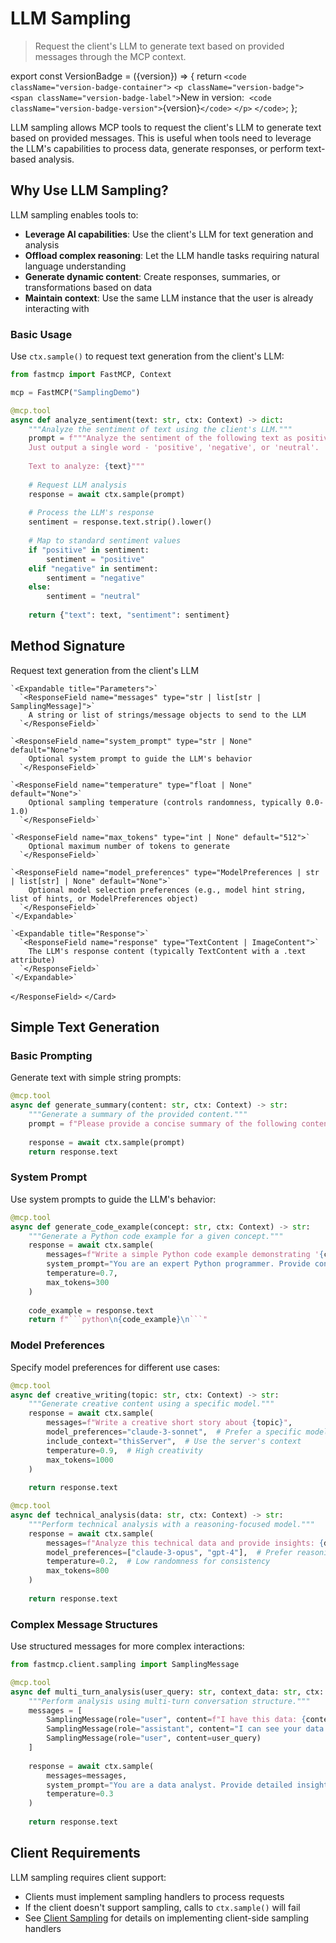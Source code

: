 # LLM Sampling

> Request the client's LLM to generate text based on provided messages through the MCP context.

export const VersionBadge = ({version}) => {
  return `<code className="version-badge-container">`
            `<p className="version-badge">`
                `<span className="version-badge-label">`New in version: 
                `<code className="version-badge-version">`{version}`</code>`
            `</p>`
        `</code>`;
};

<VersionBadge version="2.0.0" />

LLM sampling allows MCP tools to request the client's LLM to generate text based on provided messages. This is useful when tools need to leverage the LLM's capabilities to process data, generate responses, or perform text-based analysis.

## Why Use LLM Sampling?

LLM sampling enables tools to:

* **Leverage AI capabilities**: Use the client's LLM for text generation and analysis
* **Offload complex reasoning**: Let the LLM handle tasks requiring natural language understanding
* **Generate dynamic content**: Create responses, summaries, or transformations based on data
* **Maintain context**: Use the same LLM instance that the user is already interacting with

### Basic Usage

Use `ctx.sample()` to request text generation from the client's LLM:

```python
from fastmcp import FastMCP, Context

mcp = FastMCP("SamplingDemo")

@mcp.tool
async def analyze_sentiment(text: str, ctx: Context) -> dict:
    """Analyze the sentiment of text using the client's LLM."""
    prompt = f"""Analyze the sentiment of the following text as positive, negative, or neutral. 
    Just output a single word - 'positive', 'negative', or 'neutral'.
  
    Text to analyze: {text}"""
  
    # Request LLM analysis
    response = await ctx.sample(prompt)
  
    # Process the LLM's response
    sentiment = response.text.strip().lower()
  
    # Map to standard sentiment values
    if "positive" in sentiment:
        sentiment = "positive"
    elif "negative" in sentiment:
        sentiment = "negative"
    else:
        sentiment = "neutral"
  
    return {"text": text, "sentiment": sentiment}
```

## Method Signature

<Card icon="code" title="Context Sampling Method">
  <ResponseField name="ctx.sample" type="async method">
    Request text generation from the client's LLM

    `<Expandable title="Parameters">`
      `<ResponseField name="messages" type="str | list[str | SamplingMessage]">`
        A string or list of strings/message objects to send to the LLM
      `</ResponseField>`

    `<ResponseField name="system_prompt" type="str | None" default="None">`
        Optional system prompt to guide the LLM's behavior
      `</ResponseField>`

    `<ResponseField name="temperature" type="float | None" default="None">`
        Optional sampling temperature (controls randomness, typically 0.0-1.0)
      `</ResponseField>`

    `<ResponseField name="max_tokens" type="int | None" default="512">`
        Optional maximum number of tokens to generate
      `</ResponseField>`

    `<ResponseField name="model_preferences" type="ModelPreferences | str | list[str] | None" default="None">`
        Optional model selection preferences (e.g., model hint string, list of hints, or ModelPreferences object)
      `</ResponseField>`
    `</Expandable>`

    `<Expandable title="Response">`
      `<ResponseField name="response" type="TextContent | ImageContent">`
        The LLM's response content (typically TextContent with a .text attribute)
      `</ResponseField>`
    `</Expandable>`
  `</ResponseField>`
`</Card>`

## Simple Text Generation

### Basic Prompting

Generate text with simple string prompts:

```python
@mcp.tool
async def generate_summary(content: str, ctx: Context) -> str:
    """Generate a summary of the provided content."""
    prompt = f"Please provide a concise summary of the following content:\n\n{content}"
  
    response = await ctx.sample(prompt)
    return response.text
```

### System Prompt

Use system prompts to guide the LLM's behavior:

````python
@mcp.tool
async def generate_code_example(concept: str, ctx: Context) -> str:
    """Generate a Python code example for a given concept."""
    response = await ctx.sample(
        messages=f"Write a simple Python code example demonstrating '{concept}'.",
        system_prompt="You are an expert Python programmer. Provide concise, working code examples without explanations.",
        temperature=0.7,
        max_tokens=300
    )
  
    code_example = response.text
    return f"```python\n{code_example}\n```"
````

### Model Preferences

Specify model preferences for different use cases:

```python
@mcp.tool
async def creative_writing(topic: str, ctx: Context) -> str:
    """Generate creative content using a specific model."""
    response = await ctx.sample(
        messages=f"Write a creative short story about {topic}",
        model_preferences="claude-3-sonnet",  # Prefer a specific model
        include_context="thisServer",  # Use the server's context
        temperature=0.9,  # High creativity
        max_tokens=1000
    )
  
    return response.text

@mcp.tool
async def technical_analysis(data: str, ctx: Context) -> str:
    """Perform technical analysis with a reasoning-focused model."""
    response = await ctx.sample(
        messages=f"Analyze this technical data and provide insights: {data}",
        model_preferences=["claude-3-opus", "gpt-4"],  # Prefer reasoning models
        temperature=0.2,  # Low randomness for consistency
        max_tokens=800
    )
  
    return response.text
```

### Complex Message Structures

Use structured messages for more complex interactions:

```python
from fastmcp.client.sampling import SamplingMessage

@mcp.tool
async def multi_turn_analysis(user_query: str, context_data: str, ctx: Context) -> str:
    """Perform analysis using multi-turn conversation structure."""
    messages = [
        SamplingMessage(role="user", content=f"I have this data: {context_data}"),
        SamplingMessage(role="assistant", content="I can see your data. What would you like me to analyze?"),
        SamplingMessage(role="user", content=user_query)
    ]
  
    response = await ctx.sample(
        messages=messages,
        system_prompt="You are a data analyst. Provide detailed insights based on the conversation context.",
        temperature=0.3
    )
  
    return response.text
```

## Client Requirements

LLM sampling requires client support:

* Clients must implement sampling handlers to process requests
* If the client doesn't support sampling, calls to `ctx.sample()` will fail
* See [Client Sampling](/clients/sampling) for details on implementing client-side sampling handlers
